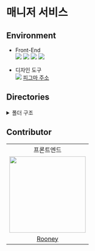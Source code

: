 # 매니저 서비스
## Environment
- Front-End
  <br>
  <img src="https://img.shields.io/badge/React Native-61DAFB?style=flat-square&logo=react&logoColor=black">
  <img src="https://img.shields.io/badge/Next.js-000000?style=flat-square&logo=Next.js&logoColor=white"/>
  <img src="https://img.shields.io/badge/React Hook Form-EC5990?style=flat-square&logo=ReactHookForm&logoColor=white">
  <img src="https://img.shields.io/badge/emotion-DB7093?style=flat-square&logo=styled-components&logoColor=white"/>

- 디자인 도구
  <br>
  <img src="https://img.shields.io/badge/Figma-5B0BB5?style=flat-square&logo=Figma&logoColor=white">
  [피그마 주소](https://www.figma.com/file/QfyuLUZBRbHlNHtOES938K/Manager?type=design&mode=design&t=1mcRgfEQrcKnGL1U-0)

## Directories
<details>
  <summary>폴더 구조</summary>
  <div markdown="1">
    
    
    packages
     ┣ core-ui // 공통으로 사용되는 컴포넌트
     ┃ ┗ ...
     ┣ manager-web // 브라우저로 접속이 가능한 페이지 또는 웹뷰가 위치하는 곳
     ┃ ┗ ...
     ┣ manager-app // React Native로 구성된 앱코드
     ┃ ┣ ...
    
  
  </div>
</details>

## Contributor
<table>
  <tr>
    <td align="center">프론트엔드</td>
  </tr>
  <tr>
    <td>
      <a href="https://github.com/jiyaaany">
        <img src="https://avatars.githubusercontent.com/u/43168524?v=4" width="200px" />
      </a>
    </td>
  </tr>
  <tr>
    <td align="center">
      <a href="https://github.com/jiyaaany">Rooney</a>
    </td>
  </tr>
</table>
